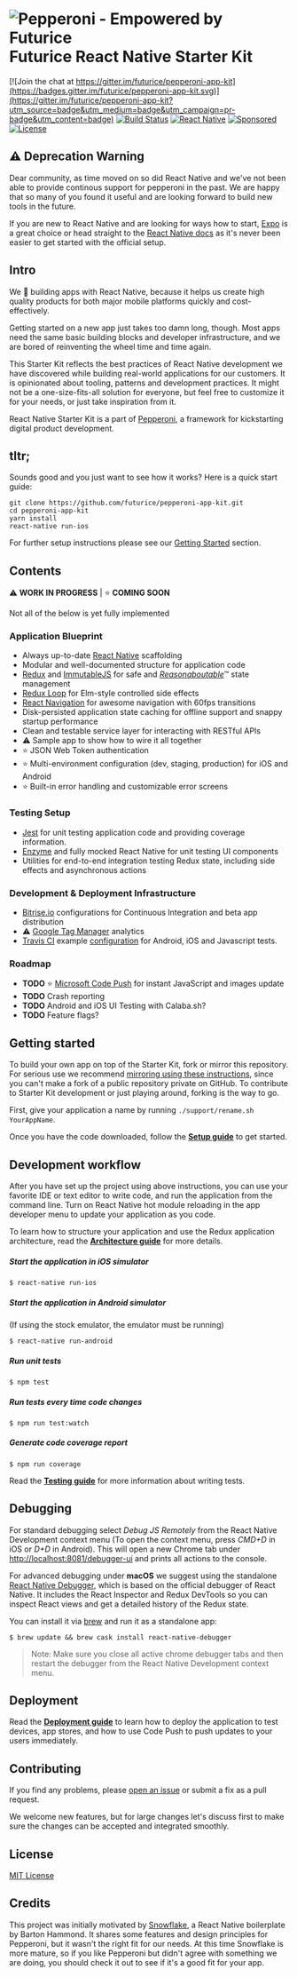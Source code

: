 ![Pepperoni - Empowered by Futurice](/docs/pepperoni.png?v=2)
Futurice React Native Starter Kit
===

[![Join the chat at https://gitter.im/futurice/pepperoni-app-kit](https://badges.gitter.im/futurice/pepperoni-app-kit.svg)](https://gitter.im/futurice/pepperoni-app-kit?utm_source=badge&utm_medium=badge&utm_campaign=pr-badge&utm_content=badge)
[![Build Status](https://travis-ci.org/futurice/pepperoni-app-kit.svg?branch=master)](https://travis-ci.org/futurice/pepperoni-app-kit)
[![React Native](https://img.shields.io/badge/react%20native-0.49.3-brightgreen.svg)](https://github.com/facebook/react-native)
[![Sponsored](https://img.shields.io/badge/chilicorn-sponsored-brightgreen.svg)](http://spiceprogram.org/oss-sponsorship/)
[![License](https://img.shields.io/github/license/mashape/apistatus.svg?maxAge=2592000)](https://github.com/futurice/pepperoni-app-kit/blob/master/LICENSE)

## ⚠️ Deprecation Warning

Dear community, as time moved on so did React Native and we've not been able to provide continous support for pepperoni in the past. We are happy that so many of you found it useful and are looking forward to build new tools in the future.

If you are new to React Native and are looking for ways how to start, [Expo](https://expo.io/) is a great choice or head straight to the [React Native docs](https://facebook.github.io/react-native/docs/getting-started) as it's never been easier to get started with the official setup. 

## Intro

We :green_heart: building apps with React Native, because it helps us create high quality products for both major mobile platforms quickly and cost-effectively.

Getting started on a new app just takes too damn long, though. Most apps need the same basic building blocks and developer infrastructure, and we are bored of reinventing the wheel time and time again.

This Starter Kit reflects the best practices of React Native development we have discovered while building real-world applications for our customers. It is opinionated about tooling, patterns and development practices. It might not be a one-size-fits-all solution for everyone, but feel free to customize it for your needs, or just take inspiration from it.

React Native Starter Kit is a part of [Pepperoni](http://getpepperoni.com), a framework for kickstarting digital product development.

## tltr;

Sounds good and you just want to see how it works? Here is a quick start guide:

```
git clone https://github.com/futurice/pepperoni-app-kit.git
cd pepperoni-app-kit
yarn install
react-native run-ios
```

For further setup instructions please see our [Getting Started](#getting-started) section.

## Contents

:warning: **WORK IN PROGRESS** |
:star: **COMING SOON**

Not all of the below is yet fully implemented

### Application Blueprint

- Always up-to-date [React Native](https://facebook.github.io/react-native/) scaffolding
- Modular and well-documented structure for application code
- [Redux](http://redux.js.org/) and [ImmutableJS](https://facebook.github.io/immutable-js/) for safe and [_Reasonaboutable_](https://github.com/futurice/pepperoni-app-kit/issues/19#issuecomment-221388308):tm: state management
- [Redux Loop](https://github.com/raisemarketplace/redux-loop) for Elm-style controlled side effects
- [React Navigation](https://reactnavigation.org/) for awesome navigation with 60fps transitions
- Disk-persisted application state caching for offline support and snappy startup performance
- Clean and testable service layer for interacting with RESTful APIs
- :warning: Sample app to show how to wire it all together
- :star: JSON Web Token authentication
- :star: Multi-environment configuration (dev, staging, production) for iOS and Android
- :star: Built-in error handling and customizable error screens

### Testing Setup

- [Jest](https://facebook.github.io/jest/) for unit testing application code and providing coverage information.
- [Enzyme](https://github.com/airbnb/enzyme) and fully mocked React Native for unit testing UI components
- Utilities for end-to-end integration testing Redux state, including side effects and asynchronous actions

### Development & Deployment Infrastructure

- [Bitrise.io](https://www.bitrise.io) configurations for Continuous Integration and beta app distribution
- :warning: [Google Tag Manager](https://www.google.com/analytics/tag-manager/) analytics
- [Travis CI](https://travis-ci.org/futurice/pepperoni-app-kit) example [configuration](https://github.com/futurice/pepperoni-app-kit/blob/master/.travis.yml) for Android, iOS and Javascript tests.

### Roadmap

- **TODO** :star: [Microsoft Code Push](http://microsoft.github.io/code-push) for instant JavaScript and images update
- **TODO** Crash reporting
- **TODO** Android and iOS UI Testing with Calaba.sh?
- **TODO** Feature flags?

## Getting started

To build your own app on top of the Starter Kit, fork or mirror this repository. For serious use we recommend [mirroring using these instructions](https://help.github.com/articles/duplicating-a-repository/), since you can't make a fork of a public repository private on GitHub. To contribute to Starter Kit development or just playing around, forking is the way to go.

First, give your application a name by running `./support/rename.sh YourAppName`.

Once you have the code downloaded, follow the **[Setup guide](docs/SETUP.md)** to get started.

## Development workflow

After you have set up the project using above instructions, you can use your favorite IDE or text editor to write code, and run the application from the command line. Turn on React Native hot module reloading in the app developer menu to update your application as you code.

To learn how to structure your application and use the Redux application architecture, read the **[Architecture guide](docs/ARCHITECTURE.md)** for more details.

##### Start the application in iOS simulator

```
$ react-native run-ios
```

##### Start the application in Android simulator

(If using the stock emulator, the emulator must be running)

```
$ react-native run-android
```

##### Run unit tests

```
$ npm test
```

##### Run tests every time code changes

```
$ npm run test:watch
```

##### Generate code coverage report

```
$ npm run coverage
```

Read the **[Testing guide](docs/TESTING.md)** for more information about writing tests.

## Debugging

For standard debugging select _Debug JS Remotely_ from the React Native Development context menu (To open the context menu, press _CMD+D_ in iOS or _D+D_ in Android). This will open a new Chrome tab under [http://localhost:8081/debugger-ui](http://localhost:8081/debugger-ui) and prints all actions to the console.

For advanced debugging under **macOS** we suggest using the standalone [React Native Debugger](https://github.com/jhen0409/react-native-debugger), which is based on the official debugger of React Native.
It includes the React Inspector and Redux DevTools so you can inspect React views and get a detailed history of the Redux state.

You can install it via [brew](https://brew.sh/) and run it as a standalone app:

```
$ brew update && brew cask install react-native-debugger
```

> Note: Make sure you close all active chrome debugger tabs and then restart the debugger from the React Native Development context menu.

## Deployment

Read the **[Deployment guide](docs/DEPLOYMENT.md)** to learn how to deploy the application to test devices, app stores, and how to use Code Push to push updates to your users immediately.

## Contributing

If you find any problems, please [open an issue](https://github.com/futurice/pepperoni-app-kit/issues/new) or submit a fix as a pull request.

We welcome new features, but for large changes let's discuss first to make sure the changes can be accepted and integrated smoothly.

## License

[MIT License](LICENSE)

## Credits

This project was initially motivated by [Snowflake](https://github.com/bartonhammond/snowflake), a React Native boilerplate by Barton Hammond. It shares some features and design principles for Pepperoni, but it wasn't the right fit for our needs. At this time Snowflake is more mature, so if you like Pepperoni but didn't agree with something we are doing, you should check it out to see if it's a good fit for your app.
